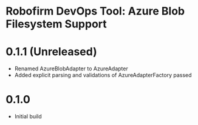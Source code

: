 Robofirm DevOps Tool: Azure Blob Filesystem Support
===============================================

# 0.1.1 (Unreleased)
- Renamed AzureBlobAdapter to AzureAdapter
- Added explicit parsing and validations of AzureAdapterFactory passed 

# 0.1.0
- Initial build
